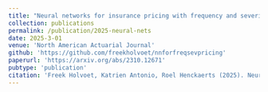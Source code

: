 ```yaml
---
title: "Neural networks for insurance pricing with frequency and severity data: a benchmark study from data preprocessing to technical tariff."
collection: publications
permalink: /publication/2025-neural-nets
date: 2025-3-01
venue: 'North American Actuarial Journal'
github: 'https://github.com/freekholvoet/nnforfreqsevpricing'
paperurl: 'https://arxiv.org/abs/2310.12671'
pubtype: 'publication'
citation: 'Freek Holvoet, Katrien Antonio, Roel Henckaerts (2025). Neural networks for insurance pricing with frequency and severity data: a benchmark study from data preprocessing to technical tariff. <em>North Americal Actuarial Journal</em>.'
---
```

